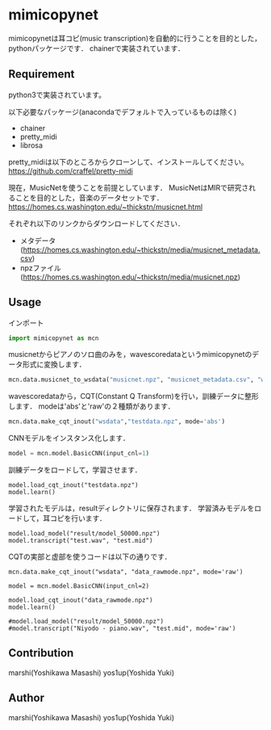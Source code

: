 mimicopynet
====

mimicopynetは耳コピ(music transcription)を自動的に行うことを目的とした，pythonパッケージです．
chainerで実装されています．


## Requirement
python3で実装されています。

以下必要なパッケージ(anacondaでデフォルトで入っているものは除く)

- chainer
- pretty_midi
- librosa

pretty_midiは以下のところからクローンして、インストールしてください。
https://github.com/craffel/pretty-midi

現在，MusicNetを使うことを前提としています．
MusicNetはMIRで研究されることを目的とした，音楽のデータセットです．
https://homes.cs.washington.edu/~thickstn/musicnet.html

それぞれ以下のリンクからダウンロードしてください．
- メタデータ(https://homes.cs.washington.edu/~thickstn/media/musicnet_metadata.csv)
- npzファイル(https://homes.cs.washington.edu/~thickstn/media/musicnet.npz)

## Usage

インポート

```python
import mimicopynet as mcn
```

musicnetからピアノのソロ曲のみを，wavescoredataというmimicopynetのデータ形式に変換します．

```python
mcn.data.musicnet_to_wsdata("musicnet.npz", "musicnet_metadata.csv", "wsdata", "Solo Piano") #3つめの引数は，wavescoredataが保存されるディレクトリ
```

wavescoredataから，CQT(Constant Q Transform)を行い，訓練データに整形します．
modeは'abs'と'raw'の２種類があります．
```python
mcn.data.make_cqt_inout("wsdata","testdata.npz", mode='abs')
```

CNNモデルをインスタンス化します．
```python
model = mcn.model.BasicCNN(input_cnl=1)
```

訓練データをロードして，学習させます．
```
model.load_cqt_inout("testdata.npz")
model.learn()
```

学習されたモデルは，resultディレクトリに保存されます．
学習済みモデルをロードして，耳コピを行います．
```
model.load_model("result/model_50000.npz")
model.transcript("test.wav", "test.mid")
```

CQTの実部と虚部を使うコードは以下の通りです．
```
mcn.data.make_cqt_inout("wsdata", "data_rawmode.npz", mode='raw')

model = mcn.model.BasicCNN(input_cnl=2)

model.load_cqt_inout("data_rawmode.npz")
model.learn()

#model.load_model("result/model_50000.npz")
#model.transcript("Niyodo - piano.wav", "test.mid", mode='raw')
```
## Contribution

marshi(Yoshikawa Masashi)
yos1up(Yoshida Yuki)

## Author

marshi(Yoshikawa Masashi)
yos1up(Yoshida Yuki)
